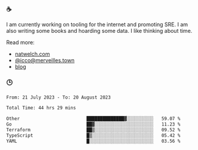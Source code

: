 ### ☕

I am currently working on tooling for the internet and promoting SRE. I am also writing some books and hoarding some data. I like thinking about time. 

Read more:

 - [natwelch.com](https://natwelch.com)
 - [@icco@merveilles.town](https://merveilles.town/@icco)
 - [blog](https://writing.natwelch.com)

### 🕒

<!--START_SECTION:waka-->

```txt
From: 21 July 2023 - To: 20 August 2023

Total Time: 44 hrs 29 mins

Other                         ██████████████▓░░░░░░░░░░   59.07 %
Go                            ██▓░░░░░░░░░░░░░░░░░░░░░░   11.23 %
Terraform                     ██▒░░░░░░░░░░░░░░░░░░░░░░   09.52 %
TypeScript                    █▒░░░░░░░░░░░░░░░░░░░░░░░   05.42 %
YAML                          █░░░░░░░░░░░░░░░░░░░░░░░░   03.56 %
```

<!--END_SECTION:waka-->

